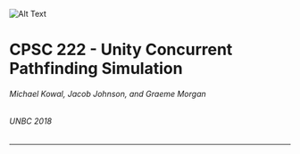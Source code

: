 

![Alt Text](https://github.com/MichaelKowal/222Project/blob/master/robo-slow.gif)

# CPSC 222  - Unity Concurrent Pathfinding Simulation
###### Michael Kowal, Jacob Johnson, and Graeme Morgan
###### UNBC 2018
---



